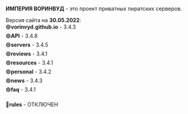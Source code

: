 <b>ИМПЕРИЯ ВОРИНВУД</b> - это проект приватных пиратских серверов.

Версия сайта на <b>30.05.2022</b>:
<br>
🟢<b>vorinvyd.github.io</b> - 3.4.3
<br>
🟢<b>API</b> - 3.4.8
<br>
🟢<b>servers</b> - 3.4.5
<br>
🟢<b>reviews</b> - 3.4.1
<br>
🟢<b>resources</b> - 3.4.1
<br>
🟢<b>personal</b> - 3.4.2
<br>
🟢<b>news</b> - 3.4.3
<br>
🟢<b>faq</b> - 3.4.1
<br>
<br>
🔴<b>rules</b> - ОТКЛЮЧЕН
